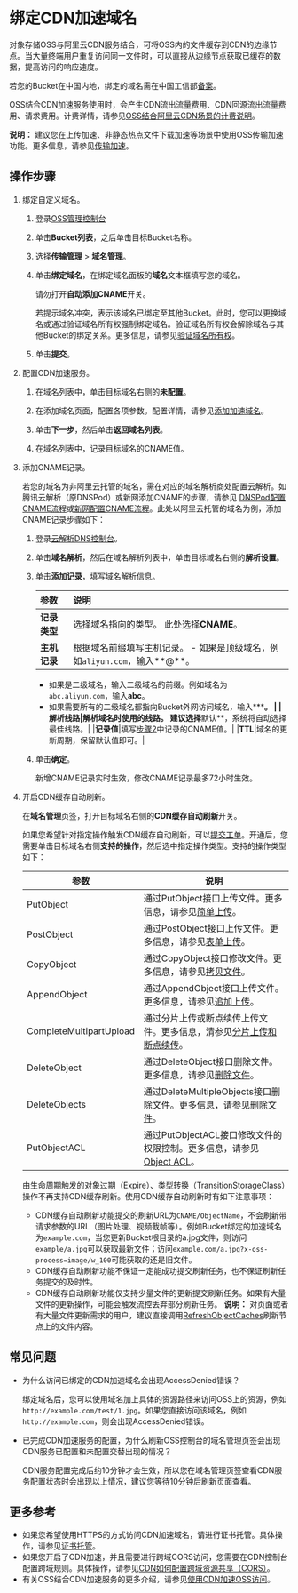 # 绑定CDN加速域名

对象存储OSS与阿里云CDN服务结合，可将OSS内的文件缓存到CDN的边缘节点。当大量终端用户重复访问同一文件时，可以直接从边缘节点获取已缓存的数据，提高访问的响应速度。

若您的Bucket在中国内地，绑定的域名需在中国工信部[备案](https://beian.aliyun.com/order/selfBaIndex.htm)。

OSS结合CDN加速服务使用时，会产生CDN流出流量费用、CDN回源流出流量费用、请求费用。计费详情，请参见[OSS结合阿里云CDN场景的计费说明](/cn.zh-CN/计量计费/计费方式/特殊场景.md)。

**说明：** 建议您在上传加速、非静态热点文件下载加速等场景中使用OSS传输加速功能。更多信息，请参见[传输加速](/cn.zh-CN/开发指南/存储空间（Bucket）/传输加速.md)。

## 操作步骤

1.  绑定自定义域名。

    1.  登录[OSS管理控制台](https://oss.console.aliyun.com/)

    2.  单击**Bucket列表**，之后单击目标Bucket名称。

    3.  选择**传输管理** \> **域名管理**。

    4.  单击**绑定域名**，在绑定域名面板的**域名**文本框填写您的域名。

        请勿打开**自动添加CNAME**开关。

        若提示域名冲突，表示该域名已绑定至其他Bucket。此时，您可以更换域名或通过验证域名所有权强制绑定域名。验证域名所有权会解除域名与其他Bucket的绑定关系。更多信息，请参见[验证域名所有权](/cn.zh-CN/控制台用户指南/存储空间管理/传输管理/绑定自定义域名.md)。

    5.  单击**提交**。

2.  配置CDN加速服务。

    1.  在域名列表中，单击目标域名右侧的**未配置**。

    2.  在添加域名页面，配置各项参数。配置详情，请参见[添加加速域名](/cn.zh-CN/快速入门/添加加速域名.md)。

    3.  单击**下一步**，然后单击**返回域名列表**。

    4.  在域名列表中，记录目标域名的CNAME值。

3.  添加CNAME记录。

    若您的域名为非阿里云托管的域名，需在对应的域名解析商处配置云解析。如腾讯云解析（原DNSPod）或新网添加CNAME的步骤，请参见 [DNSPod配置CNAME流程](https://help.aliyun.com/document_detail/27145.html)或[新网配置CNAME流程](https://help.aliyun.com/document_detail/27144.html#title-6nk-0q4-2w1)。此处以阿里云托管的域名为例，添加CNAME记录步骤如下：

    1.  登录[云解析DNS控制台](https://dns.console.aliyun.com/#/dns/domainList)。

    2.  单击**域名解析**，然后在域名解析列表中，单击目标域名右侧的**解析设置**。

    3.  单击**添加记录**，填写域名解析信息。

        |参数|说明|
        |:-|:-|
        |**记录类型**|选择域名指向的类型。 此处选择**CNAME**。|
        |**主机记录**|根据域名前缀填写主机记录。         -   如果是顶级域名，例如`aliyun.com`，输入**@**。
        -   如果是二级域名，输入二级域名的前缀。例如域名为`abc.aliyun.com`，输入**abc**。
        -   如果需要所有的二级域名都指向Bucket外网访问域名，输入**\***。 |
        |**解析线路**|解析域名时使用的线路。 建议选择**默认**，系统将自动选择最佳线路。|
        |**记录值**|填写[步骤2](#substep_gb2_ejz_v7n)中记录的CNAME值。|
        |**TTL**|域名的更新周期，保留默认值即可。|

    4.  单击**确定**。

        新增CNAME记录实时生效，修改CNAME记录最多72小时生效。

4.  开启CDN缓存自动刷新。

    在**域名管理**页签，打开目标域名右侧的**CDN缓存自动刷新**开关。

    如果您希望针对指定操作触发CDN缓存自动刷新，可以[提交工单](https://selfservice.console.aliyun.com/ticket/createIndex)。开通后，您需要单击目标域名右侧**支持的操作**，然后选中指定操作类型。支持的操作类型如下：

    |参数|说明|
    |--|--|
    |PutObject|通过PutObject接口上传文件。更多信息，请参见[简单上传](/cn.zh-CN/开发指南/对象/文件（Object）/上传文件（Object）/简单上传.md)。|
    |PostObject|通过PostObject接口上传文件。更多信息，请参见[表单上传](/cn.zh-CN/开发指南/对象/文件（Object）/上传文件（Object）/表单上传.md)。|
    |CopyObject|通过CopyObject接口修改文件。更多信息，请参见[拷贝文件](/cn.zh-CN/开发指南/对象/文件（Object）/管理文件/拷贝文件.md)。|
    |AppendObject|通过AppendObject接口上传文件。更多信息，请参见[追加上传](/cn.zh-CN/开发指南/对象/文件（Object）/上传文件（Object）/追加上传.md)。|
    |CompleteMultipartUpload|通过分片上传或断点续传上传文件。更多信息，清参见[分片上传和断点续传](/cn.zh-CN/开发指南/对象/文件（Object）/上传文件（Object）/分片上传和断点续传.md)。|
    |DeleteObject|通过DeleteObject接口删除文件。更多信息，请参见[删除文件](/cn.zh-CN/开发指南/对象/文件（Object）/管理文件/删除文件.md)。|
    |DeleteObjects|通过DeleteMultipleObjects接口删除文件。更多信息，请参见[删除文件](/cn.zh-CN/开发指南/对象/文件（Object）/管理文件/删除文件.md)。|
    |PutObjectACL|通过PutObjectACL接口修改文件的权限控制。更多信息，请参见[Object ACL](/cn.zh-CN/开发指南/数据安全/访问控制/读写权限ACL.md)。|

    由生命周期触发的对象过期（Expire）、类型转换（TransitionStorageClass）操作不再支持CDN缓存刷新。使用CDN缓存自动刷新时有如下注意事项：

    -   CDN缓存自动刷新功能提交的刷新URL为`CNAME/ObjectName`，不会刷新带请求参数的URL（图片处理、视频截帧等）。例如Bucket绑定的加速域名为`example.com`，当您更新Bucket根目录的a.jpg文件，则访问`example/a.jpg`可以获取最新文件；访问`example.com/a.jpg?x-oss-process=image/w_100`可能获取的还是旧文件。
    -   CDN缓存自动刷新功能不保证一定能成功提交刷新任务，也不保证刷新任务提交的及时性。
    -   CDN缓存自动刷新功能仅支持少量文件的更新提交刷新任务。如果有大量文件的更新操作，可能会触发流控丢弃部分刷新任务。
    **说明：** 对页面或者有大量文件更新需求的用户，建议直接调用[RefreshObjectCaches](/cn.zh-CN/新版API参考/刷新预热类接口/刷新节点上的文件内容.md)刷新节点上的文件内容。


## 常见问题

-   为什么访问已绑定的CDN加速域名会出现AccessDenied错误？

    绑定域名后，您可以使用域名加上具体的资源路径来访问OSS上的资源，例如`http://example.com/test/1.jpg`。如果您直接访问该域名，例如`http://example.com`，则会出现AccessDenied错误。

-   已完成CDN加速服务的配置，为什么刷新OSS控制台的域名管理页签会出现CDN服务已配置和未配置交替出现的情况？

    CDN服务配置完成后约10分钟才会生效，所以您在域名管理页签查看CDN服务配置状态时会出现以上情况，建议您等待10分钟后刷新页面查看。


## 更多参考

-   如果您希望使用HTTPS的方式访问CDN加速域名，请进行证书托管。具体操作，请参见[证书托管](/cn.zh-CN/控制台用户指南/存储空间管理/传输管理/证书托管.md)。
-   如果您开启了CDN加速，并且需要进行跨域CORS访问，您需要在CDN控制台配置跨域规则。具体操作，请参见[CDN如何配置跨域资源共享（CORS）](https://help.aliyun.com/knowledge_detail/40183.html)。
-   有关OSS结合CDN加速服务的更多介绍，请参见[使用CDN加速OSS访问](https://help.aliyun.com/document_detail/173722.html)。

